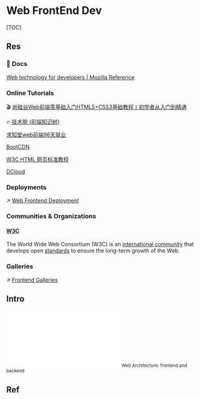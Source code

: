 # Web FrontEnd Dev

[TOC]



## Res
### 📂 Docs
[Web technology for developers | Mozilla Reference](https://developer.mozilla.org/en-US/docs/Web)


### Online Tutorials
🎬 [尚硅谷Web前端零基础入门HTML5+CSS3基础教程丨初学者从入门到精通](https://www.bilibili.com/video/BV1XJ411X7Ud?p=49&share_source=copy_web&vd_source=7740584ebdab35221363fc24d1582d9d)

🔥 [技术胖 (前端知识树)](https://gitee.com/jishupang/web_atlas#技术胖的前端学习路径) 

[求知堂web前端96天就业](https://www.bilibili.com/video/BV1i7411Z7d8?p=2&share_source=copy_web)

[BootCDN](https://www.bootcdn.cn)

[W3C HTML 网页标准教程](http://www.w3chtml.com/) 

[DCloud](https://www.dcloud.io)


### Deployments
↗ [Web Frontend Deployment](../../👁️%20Software%20Maintenance%20&%20Operations%20Management/🛬%20Software%20Deployment/Web%20Frontend%20Deployment/Web%20Frontend%20Deployment.md)


### Communities & Organizations
#### [W3C](https://www.w3.org)
The World Wide Web Consortium (W3C) is an [international community](https://www.w3.org/Consortium/facts) that develops open [standards](https://www.w3.org/TR/) to ensure the long-term growth of the Web.


### Galleries
↗ [Frontend Galleries](../../🏇%20Galleries/Web%20Application%20Galleries/Web%20Frontend%20Galleries/Frontend%20Galleries.md)



## Intro
![web_application_arch.excalidraw | 800](../../../../Assets/Illustrations/Web%20Development/web_application_arch.excalidraw.md)
<small>Web Architecture: frontend and backend</small>



## Ref
[功能实现-解除页面禁止复制功能]: https://segmentfault.com/a/1190000039087909

